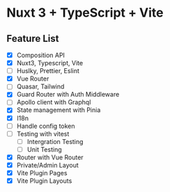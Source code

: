 # Nuxt 3 + TypeScript + Vite

## Feature List

- [x] Composition API
- [x] Nuxt3, Typescript, Vite
- [ ] Huslky, Prettier, Eslint
- [x] Vue Router
- [ ] Quasar, Tailwind
- [X] Guard Router with Auth Middleware
- [ ] Apollo client with Graphql
- [x] State management with Pinia
- [x] I18n
- [ ] Handle config token
- [ ] Testing with vitest
  - [ ] Intergration Testing
  - [ ] Unit Testing
- [x] Router with Vue Router
- [X] Private/Admin Layout
- [x] Vite Plugin Pages
- [x] Vite Plugin Layouts
